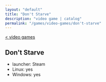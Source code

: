 ```yaml
---
layout: "default"
title: "Don't Starve"
description: "video game | catalog"
permalink: "/games/video-games/don't-starve"
---
```

[< video games](index.md)

## Don't Starve

- launcher: Steam
- Linux: yes
- Windows: yes

